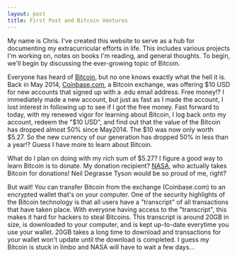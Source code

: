```yaml
---
layout: post
title: First Post and Bitcoin Ventures
---
```


My name is Chris. I've created this website to serve as a hub for documenting my extracurricular efforts in life. This includes various projects I'm working on, notes on books I'm reading, and general thoughts. To begin, we'll begin by discussing the ever-growing topic of Bitcoin. 

Everyone has heard of [Bitcoin](https://bitcoin.org/en/), but no one knows exactly what the hell it is. Back in May 2014, [Coinbase.com](https://www.coinbase.com), a Bitcoin exchange, was offering $10 USD for new accounts that signed up with a .edu email address. Free money!? I immediately made a new account, but just as fast as I made the account, I lost interest in following up to see if I got the free money. Fast forward to today, with my renewed vigor for learning about Bitcoin, I log back onto my account, redeem the "$10 USD", and find out that the value of the Bitcoin has dropped almost 50% since May2014. The $10 was now only worth $5.27. So the new currency of our generation has dropped 50% in less than a year!? Guess I have more to learn about Bitcoin.

What do I plan on doing with my rich sum of $5.27? I figure a good way to learn Bitcoin is to donate. My donation recipient? [NASA](http://www.penny4nasa.org/donate), who actually takes Bitcoin for donations! Neil Degrasse Tyson would be so proud of me, right?

But wait! You can transfer Bitcoin from the exchange (Coinbase.com) to an encrypted wallet that's on your computer. One of the security highlights of the Bitcoin technology is that all users have a "transcript" of all transactions that have taken place. With everyone having access to the "transcript", this makes it hard for hackers to steal Bitcoins. This  transcript is around 20GB in size, is downloaded to your computer, and is kept up-to-date everytime you use your wallet. 20GB takes a long time to download and transactions for your wallet won't update until the download is completed. I guess my Bitcoin is stuck in limbo and NASA will have to wait a few days...

